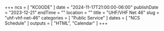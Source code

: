 +++
ncs = [ "KC0ODE" ]
date = "2024-11-17T21:00:00-06:00"
publishDate = "2023-12-21"
endTime = ""
location = ""
title = "UHF/VHF Net 46"
slug = "uhf-vhf-net-46"
categories = [ "Public Service" ]
dates = [ "NCS Schedule" ]
outputs = [ "HTML", "Calendar" ]
+++
